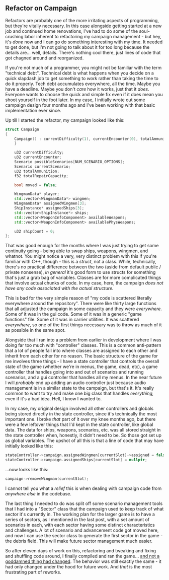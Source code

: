 ## Refactor on Campaign

Refactors are probably one of the more irritating aspects of programming, but they're vitally necessary. In this case alongside getting started at a new job and continued home renovations, I've had to do some of the soul-crushing labor inherent to refactoring my campaign management - but hey, it's *done* now and I can go do something interesting with my time. It needed to get done, but I'm not going to talk about it for too long because the details are... well, details. There's nothing cool there, just lines of code that got chagned around and reorganized.

If you're not much of a programmer, you might not be familiar with the term "technical debt". Technical debt is what happens when you decide on a quick slapdash job to get something to *work* rather than taking the time to do it properly. Tech debt accumulates everywhere, all the time. Maybe you have a deadline. Maybe you don't *care* how it works, just that it *does*. Everyone wants to choose the quick and simple fix even if it does mean you shoot yourself in the foot later. In my case, I initially wrote out some campaign design four months ago and I've been working with that basic implementation ever since. 

Up till I started the refactor, my campaign looked like this:

```cpp
struct Campaign
{
    Campaign() : currentDifficulty(1), currentEncounter(0), totalAmmunition(10), totalRepairCapacity(100) {
    }

    u32 currentDifficulty;
    u32 currentEncounter;
    Scenario possibleScenarios[NUM_SCENARIO_OPTIONS];
    Scenario currentScenario;
    u32 totalAmmunition;
    f32 totalRepairCapacity;

    bool moved = false;

    WingmanData* player;
    std::vector<WingmanData*> wingmen;
    WingmanData* assignedWingmen[3];
    ShipInstance* assignedShips[3];
    std::vector<ShipInstance*> ships;
    std::vector<WeaponInfoComponent> availableWeapons;
    std::vector<WeaponInfoComponent> availablePhysWeapons;

    u32 shipCount = 0;
};
```

That was good enough for the months where I was just trying to get some continuity going - being able to swap ships, weapons, wingmen, and whatnot. You might notice a very, very distinct problem with this if you're familiar with C++, though - this is a *struct*, not a class. While, technically, there's no practical difference between the two (aside from default public / private nonsense), *in general* it's good form to use structs for something that's just a grab bag of variables. Classes are for more complicated things that involve actual chunks of code. In my case, here, the campaign *does not have any code associated with the actual structure.*

This is bad for the very simple reason of "my code is scattered literally everywhere around the repository". There were like thirty large functions that all adjusted the campaign in some capacity and they were *everywhere.* Some of it was in the gui code. Some of it was in a generic "game functions" file. Some of it was in carrier utilities. It was scattered *everywhere*, so one of the first things necessary was to throw as much of it as possible in the same spot.

Alongside that I ran into a problem from earlier in development where I was doing far too much with "controller" classes. This is a common anti-pattern that a lot of people fall into where classes are assigned to each other and inherit from each other for no reason. The basic structure of the game for me involves three things - I have a state controller that controls the overall state of the game (whether we're in menus, the game, dead, etc), a game controller that handles going into and out of scenarios and running scenarios, and a gui controller that handles all my menus. In the near future I will *probably* end up adding an audio controller just because audio management is in a similar state to the campaign, but that's it. It's really common to want to try and make one big class that handles *everything,* even if it's a bad idea. Hell, I know I wanted to.

In my case, my original design involved all other controllers and globals being stored directly in the state controller, since it's technically the most important one. I broke *that* part of it over my knee months ago, but there were a few leftover things that I'd kept in the state controller, like global data. The data for ships, weapons, scenarios, etc. was all stored straight in the state controller when, honestly, it didn't need to be. So those got set up as global variables. The upshot of all this is that a line of code that may have initially looked like this:

```cpp
stateController->campaign.assignedWingmen[currentSlot]->assigned = false;
stateController->campaign.assignedShips[currentSlot] = nullptr;
```

...now looks like this:

```cpp
campaign->removeWingman(currentSlot);
```

I cannot tell you what a *relief* this is when dealing with campaign code from *anywhere else* in the codebase.

The last thing I needed to do was split off some scenario management tools that I had into a "Sector" class that the campaign used to keep track of what sector it's currently in. The working plan for the larger game is to have a series of sectors, as I mentioned in the last post, with a set amount of scenarios in each, with each sector having some distinct characteristics and challenges. A lot of scenario and advancement code got moved here, and now I can use the sector class to generate the first sector in the game - the debris field. This will make future sector management much easier.

So after eleven days of work on this, refactoring and tweaking and fixing and shuffling code around, I finally compiled and ran the game... [and not a goddamned thing had changed](https://www.youtube.com/watch?v=aTKRQKhi3cE). The behavior was still exactly the same - it had only changed under the hood for future work. And *that* is the most frustrating part of reworks.

